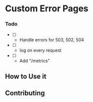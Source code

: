 # Custom Error Pages


### Todo
- [  ] - Handle errors for 503, 502, 504
- [  ] - log on every request
- [  ] - Add  "/metrics"

## How to Use it


## Contributing
